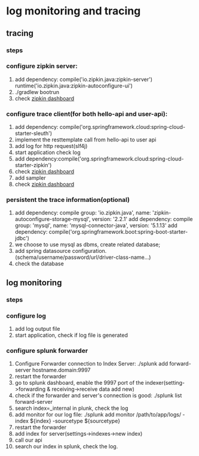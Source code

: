# log monitoring and tracing

## tracing

### steps
### configure zipkin server:
 1. add dependency: compile('io.zipkin.java:zipkin-server') 
                   runtime('io.zipkin.java:zipkin-autoconfigure-ui')
 2. ./gradlew bootrun
 3. check [zipkin dashboard](http://localhost:${port}/zipkin)
 
### configure trace client(for both hello-api and user-api):
 1. add dependency: compile('org.springframework.cloud:spring-cloud-starter-sleuth')
 2. implement the resttemplate call from hello-api to user api
 3. add log for http request(slf4j)
 4. start application check log
 5. add dependency:compile('org.springframework.cloud:spring-cloud-starter-zipkin')
 6. check [zipkin dashboard](http://localhost:${port}/zipkin)
 6. add sampler
 7. check [zipkin dashboard](http://localhost:${port}/zipkin)
 
### persistent the trace information(optional)
 1. add dependency: compile group: 'io.zipkin.java', name: 'zipkin-autoconfigure-storage-mysql', version: '2.2.1'
    add dependency: compile group: 'mysql', name: 'mysql-connector-java', version: '5.1.13'
    add dependency: compile('org.springframework.boot:spring-boot-starter-jdbc')
 2. we choose to use mysql as dbms, create related database;
 3. add spring datasource configuration.(schema/username/password/url/driver-class-name...)
 4. check the database
 
## log monitoring

### steps
### configure log
 1. add log output file
 2. start application, check if log file is generated
 
### configure splunk forwarder
 1. Configure Forwarder connection to Index Server: ./splunk add forward-server hostname.domain:9997
 2. restart the forwarder
 3. go to splunk dashboard, enable the 9997 port of the indexer(setting->forwarding & receiving->receive data add new)
 4. check if the forwarder and server's connection is good: ./splunk list forward-server
 5. search index=_internal in plunk, check the log
 6. add monitor for our log file: ./splunk add monitor /path/to/app/logs/ -index ${index} -sourcetype ${sourcetype}
 7. restart the forwarder
 8. add index for server(settings->indexes->new index)
 9. call our api
 10. search our index in splunk, check the log.
